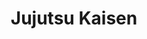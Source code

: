 ---
layout: lecteur.njk
tags : jjk

title : Jujutsu Kaisen 
episode : 2
saison : 1
iframe : https://streamtape.com/e/xmoLvPaqOZuDPw/

cc :  VostFr
---
